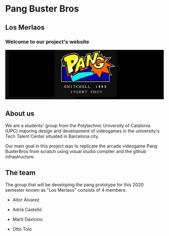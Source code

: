 # Pang Buster Bros

## Los Merlaos

### Welcome to our project's website

![](https://github.com/MartiDavicino/Project_UPC/blob/master/Wiki/Welcome%20page/Logo-Pang-destacada-1.jpg)

## About us

We are a students' group from the Polytechnic University of Catalonia (UPC) majoring design and development of videogames in the university's Tech Talent Center situated in Barcelona city. 

Our main goal in this project was to replicate the arcade videogame Pang BusterBros from scratch using visual studio compiler and the github infrastructure.

## The team

The group that will be developing the pang prototype for this 2020 semester known as "Los Merlaos" consists of 4 members:  

- Aitor Álvarez

- Adrià Castelló

- Martí Davicino

- Otto Tolo
